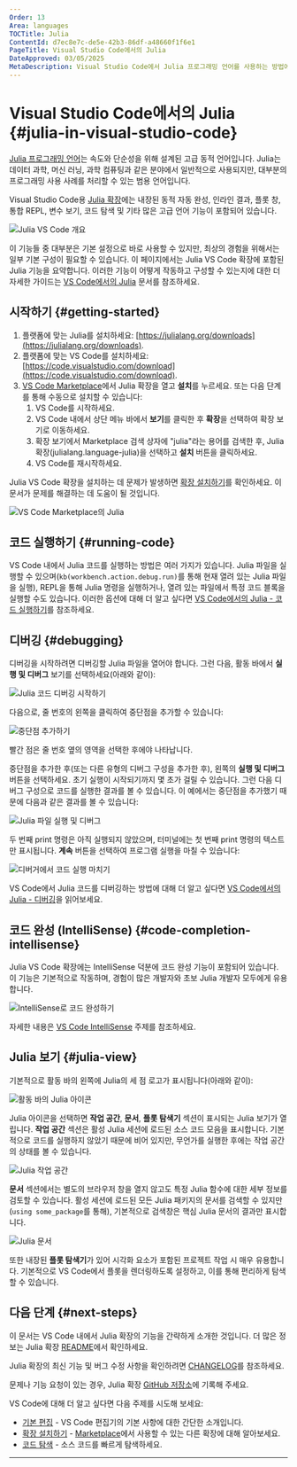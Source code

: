 ```yaml
---
Order: 13
Area: languages
TOCTitle: Julia
ContentId: d7ec8e7c-de5e-42b3-86df-a48660f1f6e1
PageTitle: Visual Studio Code에서의 Julia
DateApproved: 03/05/2025
MetaDescription: Visual Studio Code에서 Julia 프로그래밍 언어를 사용하는 방법에 대해 알아보세요.
---
```

# Visual Studio Code에서의 Julia {#julia-in-visual-studio-code}

[Julia 프로그래밍 언어](https://julialang.org)는 속도와 단순성을 위해 설계된 고급 동적 언어입니다. Julia는 데이터 과학, 머신 러닝, 과학 컴퓨팅과 같은 분야에서 일반적으로 사용되지만, 대부분의 프로그래밍 사용 사례를 처리할 수 있는 범용 언어입니다.

Visual Studio Code용 [Julia 확장](https://marketplace.visualstudio.com/items?itemName=julialang.language-julia)에는 내장된 동적 자동 완성, 인라인 결과, 플롯 창, 통합 REPL, 변수 보기, 코드 탐색 및 기타 많은 고급 언어 기능이 포함되어 있습니다.

![Julia VS Code 개요](images/julia/overview.png)

이 기능들 중 대부분은 기본 설정으로 바로 사용할 수 있지만, 최상의 경험을 위해서는 일부 기본 구성이 필요할 수 있습니다. 이 페이지에서는 Julia VS Code 확장에 포함된 Julia 기능을 요약합니다. 이러한 기능이 어떻게 작동하고 구성할 수 있는지에 대한 더 자세한 가이드는 [VS Code에서의 Julia](https://www.julia-vscode.org/docs/stable/) 문서를 참조하세요.

## 시작하기 {#getting-started}

1. 플랫폼에 맞는 Julia를 설치하세요: [https://julialang.org/downloads](https://julialang.org/downloads).
2. 플랫폼에 맞는 VS Code를 설치하세요: [https://code.visualstudio.com/download](https://code.visualstudio.com/download).
3. [VS Code Marketplace](https://marketplace.visualstudio.com/items?itemName=julialang.language-julia)에서 Julia 확장을 열고 **설치**를 누르세요. 또는 다음 단계를 통해 수동으로 설치할 수 있습니다:
    1. VS Code를 시작하세요.
    2. VS Code 내에서 상단 메뉴 바에서 **보기**를 클릭한 후 **확장**을 선택하여 확장 보기로 이동하세요.
    3. 확장 보기에서 Marketplace 검색 상자에 "julia"라는 용어를 검색한 후, Julia 확장(julialang.language-julia)을 선택하고 **설치** 버튼을 클릭하세요.
    4. VS Code를 재시작하세요.

Julia VS Code 확장을 설치하는 데 문제가 발생하면 [확장 설치하기](/docs/editor/extension-marketplace.md#install-an-extension)를 확인하세요. 이 문서가 문제를 해결하는 데 도움이 될 것입니다.

![VS Code Marketplace의 Julia](images/julia/julia-extension-marketplace.png)

## 코드 실행하기 {#running-code}

VS Code 내에서 Julia 코드를 실행하는 방법은 여러 가지가 있습니다. Julia 파일을 실행할 수 있으며(`kb(workbench.action.debug.run)`를 통해 현재 열려 있는 Julia 파일을 실행), REPL을 통해 Julia 명령을 실행하거나, 열려 있는 파일에서 특정 코드 블록을 실행할 수도 있습니다. 이러한 옵션에 대해 더 알고 싶다면 [VS Code에서의 Julia - 코드 실행하기](https://www.julia-vscode.org/docs/stable/userguide/runningcode/)를 참조하세요.

## 디버깅 {#debugging}

디버깅을 시작하려면 디버깅할 Julia 파일을 열어야 합니다. 그런 다음, 활동 바에서 **실행 및 디버그** 보기를 선택하세요(아래와 같이):

![Julia 코드 디버깅 시작하기](images/julia/debug1.png)

다음으로, 줄 번호의 왼쪽을 클릭하여 중단점을 추가할 수 있습니다:

![중단점 추가하기](images/julia/debug2.png)

빨간 점은 줄 번호 옆의 영역을 선택한 후에야 나타납니다.

중단점을 추가한 후(또는 다른 유형의 디버그 구성을 추가한 후), 왼쪽의 **실행 및 디버그** 버튼을 선택하세요. 초기 실행이 시작되기까지 몇 초가 걸릴 수 있습니다. 그런 다음 디버그 구성으로 코드를 실행한 결과를 볼 수 있습니다. 이 예에서는 중단점을 추가했기 때문에 다음과 같은 결과를 볼 수 있습니다:

![Julia 파일 실행 및 디버그](images/julia/debug3.png)

두 번째 print 명령은 아직 실행되지 않았으며, 터미널에는 첫 번째 print 명령의 텍스트만 표시됩니다. **계속** 버튼을 선택하여 프로그램 실행을 마칠 수 있습니다:

![디버거에서 코드 실행 마치기](images/julia/debug4.png)

VS Code에서 Julia 코드를 디버깅하는 방법에 대해 더 알고 싶다면 [VS Code에서의 Julia - 디버깅](https://www.julia-vscode.org/docs/stable/userguide/debugging/)을 읽어보세요.

## 코드 완성 (IntelliSense) {#code-completion-intellisense}

Julia VS Code 확장에는 IntelliSense 덕분에 코드 완성 기능이 포함되어 있습니다. 이 기능은 기본적으로 작동하며, 경험이 많은 개발자와 초보 Julia 개발자 모두에게 유용합니다.

![IntelliSense로 코드 완성하기](images/julia/code-completion.gif)

자세한 내용은 [VS Code IntelliSense](/docs/editor/intellisense.md) 주제를 참조하세요.

## Julia 보기 {#julia-view}

기본적으로 활동 바의 왼쪽에 Julia의 세 점 로고가 표시됩니다(아래와 같이):

![활동 바의 Julia 아이콘](images/julia/julia-tab1.png)

Julia 아이콘을 선택하면 **작업 공간**, **문서**, **플롯 탐색기** 섹션이 표시되는 Julia 보기가 열립니다. **작업 공간** 섹션은 활성 Julia 세션에 로드된 소스 코드 모음을 표시합니다. 기본적으로 코드를 실행하지 않았기 때문에 비어 있지만, 무언가를 실행한 후에는 작업 공간의 상태를 볼 수 있습니다.

![Julia 작업 공간](images/julia/julia-tab2.png)

**문서** 섹션에서는 별도의 브라우저 창을 열지 않고도 특정 Julia 함수에 대한 세부 정보를 검토할 수 있습니다. 활성 세션에 로드된 모든 Julia 패키지의 문서를 검색할 수 있지만(`using some_package`를 통해), 기본적으로 검색창은 핵심 Julia 문서의 결과만 표시합니다.

![Julia 문서](images/julia/julia-tab3.png)

또한 내장된 **플롯 탐색기**가 있어 시각화 요소가 포함된 프로젝트 작업 시 매우 유용합니다. 기본적으로 VS Code에서 플롯을 렌더링하도록 설정하고, 이를 통해 편리하게 탐색할 수 있습니다.

## 다음 단계 {#next-steps}

이 문서는 VS Code 내에서 Julia 확장의 기능을 간략하게 소개한 것입니다. 더 많은 정보는 Julia 확장 [README](https://github.com/julia-vscode/julia-vscode#julia)에서 확인하세요.

Julia 확장의 최신 기능 및 버그 수정 사항을 확인하려면 [CHANGELOG](https://github.com/julia-vscode/julia-vscode/blob/master/CHANGELOG.md)를 참조하세요.

문제나 기능 요청이 있는 경우, Julia 확장 [GitHub 저장소](https://github.com/julia-vscode/julia-vscode/issues)에 기록해 주세요.

VS Code에 대해 더 알고 싶다면 다음 주제를 시도해 보세요:

* [기본 편집](/docs/editor/codebasics.md) - VS Code 편집기의 기본 사항에 대한 간단한 소개입니다.
* [확장 설치하기](/docs/editor/extension-marketplace.md) - [Marketplace](https://marketplace.visualstudio.com/vscode)에서 사용할 수 있는 다른 확장에 대해 알아보세요.
* [코드 탐색](/docs/editor/editingevolved.md) - 소스 코드를 빠르게 탐색하세요.
---